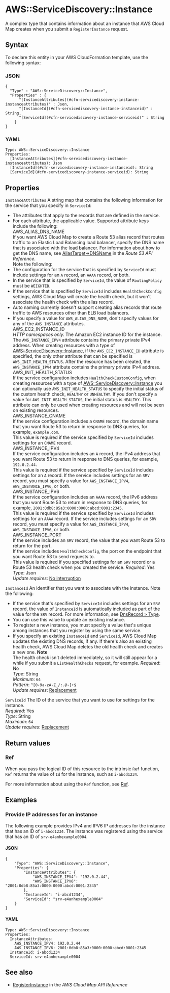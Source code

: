 # AWS::ServiceDiscovery::Instance<a name="aws-resource-servicediscovery-instance"></a>

A complex type that contains information about an instance that AWS Cloud Map creates when you submit a `RegisterInstance` request\.

## Syntax<a name="aws-resource-servicediscovery-instance-syntax"></a>

To declare this entity in your AWS CloudFormation template, use the following syntax:

### JSON<a name="aws-resource-servicediscovery-instance-syntax.json"></a>

```
{
  "Type" : "AWS::ServiceDiscovery::Instance",
  "Properties" : {
      "[InstanceAttributes](#cfn-servicediscovery-instance-instanceattributes)" : Json,
      "[InstanceId](#cfn-servicediscovery-instance-instanceid)" : String,
      "[ServiceId](#cfn-servicediscovery-instance-serviceid)" : String
    }
}
```

### YAML<a name="aws-resource-servicediscovery-instance-syntax.yaml"></a>

```
Type: AWS::ServiceDiscovery::Instance
Properties: 
  [InstanceAttributes](#cfn-servicediscovery-instance-instanceattributes): Json
  [InstanceId](#cfn-servicediscovery-instance-instanceid): String
  [ServiceId](#cfn-servicediscovery-instance-serviceid): String
```

## Properties<a name="aws-resource-servicediscovery-instance-properties"></a>

`InstanceAttributes`  <a name="cfn-servicediscovery-instance-instanceattributes"></a>
A string map that contains the following information for the service that you specify in `ServiceId`:  
+ The attributes that apply to the records that are defined in the service\. 
+ For each attribute, the applicable value\.
Supported attribute keys include the following:    
AWS\_ALIAS\_DNS\_NAME  
If you want AWS Cloud Map to create a Route 53 alias record that routes traffic to an Elastic Load Balancing load balancer, specify the DNS name that is associated with the load balancer\. For information about how to get the DNS name, see [AliasTarget\->DNSName](https://docs.aws.amazon.com/Route53/latest/APIReference/API_AliasTarget.html#Route53-Type-AliasTarget-DNSName) in the *Route 53 API Reference*\.  
Note the following:  
+ The configuration for the service that is specified by `ServiceId` must include settings for an `A` record, an `AAAA` record, or both\.
+ In the service that is specified by `ServiceId`, the value of `RoutingPolicy` must be `WEIGHTED`\.
+ If the service that is specified by `ServiceId` includes `HealthCheckConfig` settings, AWS Cloud Map will create the health check, but it won't associate the health check with the alias record\.
+ Auto naming currently doesn't support creating alias records that route traffic to AWS resources other than ELB load balancers\.
+ If you specify a value for `AWS_ALIAS_DNS_NAME`, don't specify values for any of the `AWS_INSTANCE` attributes\.  
AWS\_EC2\_INSTANCE\_ID  
*HTTP namespaces only\.* The Amazon EC2 instance ID for the instance\. The `AWS_INSTANCE_IPV4` attribute contains the primary private IPv4 address\. When creating resources with a type of [AWS::ServiceDiscovery::Instance](https://docs.aws.amazon.com/AWSCloudFormation/latest/UserGuide/aws-resource-servicediscovery-instance.html), if the `AWS_EC2_INSTANCE_ID` attribute is specified, the only other attribute that can be specified is `AWS_INIT_HEALTH_STATUS`\. After the resource has been created, the `AWS_INSTANCE_IPV4` attribute contains the primary private IPv4 address\.  
AWS\_INIT\_HEALTH\_STATUS  
If the service configuration includes `HealthCheckCustomConfig`, when creating resources with a type of [AWS::ServiceDiscovery::Instance](https://docs.aws.amazon.com/AWSCloudFormation/latest/UserGuide/aws-resource-servicediscovery-instance.html) you can optionally use `AWS_INIT_HEALTH_STATUS` to specify the initial status of the custom health check, `HEALTHY` or `UNHEALTHY`\. If you don't specify a value for `AWS_INIT_HEALTH_STATUS`, the initial status is `HEALTHY`\. This attribute can only be used when creating resources and will not be seen on existing resources\.  
AWS\_INSTANCE\_CNAME  
If the service configuration includes a `CNAME` record, the domain name that you want Route 53 to return in response to DNS queries, for example, `example.com`\.  
This value is required if the service specified by `ServiceId` includes settings for an `CNAME` record\.  
AWS\_INSTANCE\_IPV4  
If the service configuration includes an `A` record, the IPv4 address that you want Route 53 to return in response to DNS queries, for example, `192.0.2.44`\.  
This value is required if the service specified by `ServiceId` includes settings for an `A` record\. If the service includes settings for an `SRV` record, you must specify a value for `AWS_INSTANCE_IPV4`, `AWS_INSTANCE_IPV6`, or both\.  
AWS\_INSTANCE\_IPV6  
If the service configuration includes an `AAAA` record, the IPv6 address that you want Route 53 to return in response to DNS queries, for example, `2001:0db8:85a3:0000:0000:abcd:0001:2345`\.  
This value is required if the service specified by `ServiceId` includes settings for an `AAAA` record\. If the service includes settings for an `SRV` record, you must specify a value for `AWS_INSTANCE_IPV4`, `AWS_INSTANCE_IPV6`, or both\.  
AWS\_INSTANCE\_PORT  
If the service includes an `SRV` record, the value that you want Route 53 to return for the port\.  
If the service includes `HealthCheckConfig`, the port on the endpoint that you want Route 53 to send requests to\.   
This value is required if you specified settings for an `SRV` record or a Route 53 health check when you created the service\.
*Required*: Yes  
*Type*: Json  
*Update requires*: [No interruption](https://docs.aws.amazon.com/AWSCloudFormation/latest/UserGuide/using-cfn-updating-stacks-update-behaviors.html#update-no-interrupt)

`InstanceId`  <a name="cfn-servicediscovery-instance-instanceid"></a>
An identifier that you want to associate with the instance\. Note the following:  
+ If the service that's specified by `ServiceId` includes settings for an `SRV` record, the value of `InstanceId` is automatically included as part of the value for the `SRV` record\. For more information, see [DnsRecord > Type](https://docs.aws.amazon.com/cloud-map/latest/api/API_DnsRecord.html#cloudmap-Type-DnsRecord-Type)\.
+ You can use this value to update an existing instance\.
+ To register a new instance, you must specify a value that's unique among instances that you register by using the same service\. 
+ If you specify an existing `InstanceId` and `ServiceId`, AWS Cloud Map updates the existing DNS records, if any\. If there's also an existing health check, AWS Cloud Map deletes the old health check and creates a new one\. 
**Note**  
The health check isn't deleted immediately, so it will still appear for a while if you submit a `ListHealthChecks` request, for example\.
*Required*: No  
*Type*: String  
*Maximum*: `64`  
*Pattern*: `^[0-9a-zA-Z_/:.@-]+$`  
*Update requires*: [Replacement](https://docs.aws.amazon.com/AWSCloudFormation/latest/UserGuide/using-cfn-updating-stacks-update-behaviors.html#update-replacement)

`ServiceId`  <a name="cfn-servicediscovery-instance-serviceid"></a>
The ID of the service that you want to use for settings for the instance\.  
*Required*: Yes  
*Type*: String  
*Maximum*: `64`  
*Update requires*: [Replacement](https://docs.aws.amazon.com/AWSCloudFormation/latest/UserGuide/using-cfn-updating-stacks-update-behaviors.html#update-replacement)

## Return values<a name="aws-resource-servicediscovery-instance-return-values"></a>

### Ref<a name="aws-resource-servicediscovery-instance-return-values-ref"></a>

When you pass the logical ID of this resource to the intrinsic `Ref` function, `Ref` returns the value of `Id` for the instance, such as `i-abcd1234`\.

For more information about using the `Ref` function, see [Ref](https://docs.aws.amazon.com/AWSCloudFormation/latest/UserGuide/intrinsic-function-reference-ref.html)\.

## Examples<a name="aws-resource-servicediscovery-instance--examples"></a>



### Provide IP addresses for an instance<a name="aws-resource-servicediscovery-instance--examples--Provide_IP_addresses_for_an_instance"></a>

The following example provides IPv4 and IPV6 IP addresses for the instance that has an ID of `i-abcd1234`\. The instance was registered using the service that has an ID of `srv-e4anhexample0004`\.

#### JSON<a name="aws-resource-servicediscovery-instance--examples--Provide_IP_addresses_for_an_instance--json"></a>

```
{
    "Type": "AWS::ServiceDiscovery::Instance",
    "Properties": {
        "InstanceAttributes": {
            "AWS_INSTANCE_IPV4": "192.0.2.44",
            "AWS_INSTANCE_IPV6": "2001:0db8:85a3:0000:0000:abcd:0001:2345"
        },
        "InstanceId": "i-abcd1234",
        "ServiceId": "srv-e4anhexample0004"
    }
}
```

#### YAML<a name="aws-resource-servicediscovery-instance--examples--Provide_IP_addresses_for_an_instance--yaml"></a>

```
Type: AWS::ServiceDiscovery::Instance
Properties:
  InstanceAttributes:
    AWS_INSTANCE_IPV4: 192.0.2.44
    AWS_INSTANCE_IPV6: 2001:0db8:85a3:0000:0000:abcd:0001:2345
  InstanceId: i-abcd1234
  ServiceId: srv-e4anhexample0004
```

## See also<a name="aws-resource-servicediscovery-instance--seealso"></a>
+  [RegisterInstance](https://docs.aws.amazon.com/cloud-map/latest/api/API_RegisterInstance.html) in the *AWS Cloud Map API Reference* 

